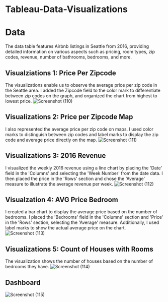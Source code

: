 # Tableau-Data-Visualizations

# Data 
The data table features Airbnb listings in Seattle from 2016, providing detailed information on various aspects such as pricing, room types, zip codes, revenue, number of bathrooms, bedrooms, and more.

## Visualziations 1: Price Per Zipcode
The visualizations enable us to observe the average price per zip code in the Seattle area. I added the Zipcode field to the color mark to differentiate between zip codes on the graph, and organized the chart from highest to lowest price.
![Screenshot (110)](https://github.com/user-attachments/assets/d6dd73a4-83a2-464e-8dff-30682f3355ee)



## Visualizations 2: Price per Zipcode Map
I also represented the average price per zip code on maps. I used color marks to distinguish between zip codes and label marks to display the zip code and average price directly on the map.
![Screenshot (111)](https://github.com/user-attachments/assets/f9ce4df3-d6fc-4319-aa85-f28e177f4b0b)



## Visualizations 3: 2016 Revenue
I visualized the weekly 2016 revenue using a line chart by placing the 'Date' field in the 'Columns' and selecting the 'Week Number' from the date data. I then placed the price in the 'Rows' section and chose the 'Average' measure to illustrate the average revenue per week.
![Screenshot (112)](https://github.com/user-attachments/assets/860eb5c9-935c-4c0b-93f3-37dc0117b30a)



## Visualzation 4: AVG Price Bedroom
I created a bar chart to display the average price based on the number of bedrooms. I placed the 'Bedrooms' field in the 'Columns' section and 'Price' in the 'Rows' section, selecting the 'Average' measure. Additionally, I used label marks to show the actual average price on the chart.
![Screenshot (113)](https://github.com/user-attachments/assets/6cbbaf52-e70d-4702-b1f4-d83efe03d2d0)



## Visualizations 5: Count of Houses with Rooms
The visualization shows the number of houses based on the number of bedrooms they have.
![Screenshot (114)](https://github.com/user-attachments/assets/6bf0446b-c4a4-445e-876b-fc85af93e35c)



## Dashboard
![Screenshot (115)](https://github.com/user-attachments/assets/c8120487-7048-4526-aec1-083011013c19)










































